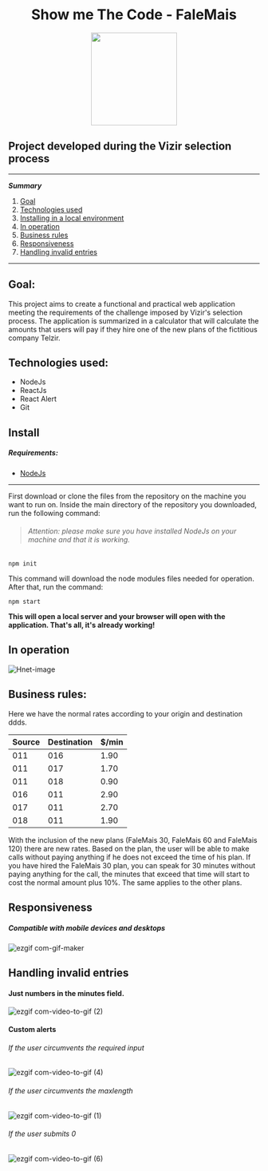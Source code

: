 <h1 align="center">
  Show me The Code - FaleMais
</h1>

<p align="center">
  <img width="172" height="186" src="https://user-images.githubusercontent.com/56132780/77975092-7120e780-72cf-11ea-98dc-96020cdc61a2.png">
</p>


## Project developed during the Vizir selection process

*******
 ***Summary*** 
 1. [Goal](#goal)
 2. [Technologies used](#technologies)
 2. [Installing in a local environment](#installing)
 3. [In operation](#operation)
 3. [Business rules](#rules)
 4. [Responsiveness](#responsiveness)
 5. [Handling invalid entries](#invalid)
*******

<div id='goal' />

## Goal:

This project aims to create a functional and practical web application meeting the requirements of the challenge imposed by Vizir's selection process. The application is summarized in a calculator that will calculate the amounts that users will pay if they hire one of the new plans of the fictitious company Telzir.

<div id='technologies' />

## Technologies used:

- NodeJs
- ReactJs
- React Alert
- Git

<div id='installing' />

## Install

##### Requirements:

- [NodeJs](https://nodejs.org/en)
*******

First download or clone the files from the repository on the machine you want to run on. Inside the main directory of the repository you downloaded, run the following command:
> ###### Attention: please make sure you have installed NodeJs on your machine and that it is working.

``npm init``

This command will download the node modules files needed for operation. After that, run the command:

``npm start``

**This will open a local server and your browser will open with the application. That's all, it's already working!**

<div id='operation' />

## In operation

![Hnet-image](https://user-images.githubusercontent.com/56132780/77972582-3a939e80-72c8-11ea-96ac-6e90f67dd173.gif)

<div id='rules' />

## Business rules:

Here we have the normal rates according to your origin and destination ddds.

Source | Destination | $/min
------------ | ------------- | -------------
011 | 016 | 1.90
011 | 017 | 1.70
011 | 018 | 0.90
016 | 011 | 2.90
017 | 011 | 2.70
018 | 011 | 1.90

With the inclusion of the new plans (FaleMais 30, FaleMais 60 and FaleMais 120) there are new rates. Based on the plan, the user will be able to make calls without paying anything if he does not exceed the time of his plan. If you have hired the FaleMais 30 plan, you can speak for 30 minutes without paying anything for the call, the minutes that exceed that time will start to cost the normal amount plus 10%. The same applies to the other plans.

<div id='responsiveness' />

## Responsiveness

##### Compatible with mobile devices and desktops
![ezgif com-gif-maker](https://user-images.githubusercontent.com/56132780/77971252-9825ec00-72c4-11ea-9ab9-b03676e84f57.gif)

<div id='invalid' />

## Handling invalid entries

#### Just numbers in the minutes field.

![ezgif com-video-to-gif (2)](https://user-images.githubusercontent.com/56132780/77921861-acdb9300-7276-11ea-8bd7-ce7d16492c12.gif)

#### Custom alerts

###### If the user circumvents the required input
![ezgif com-video-to-gif (4)](https://user-images.githubusercontent.com/56132780/77921872-afd68380-7276-11ea-8b9a-7f7ab8f751bb.gif)

###### If the user circumvents the maxlength 
![ezgif com-video-to-gif (1)](https://user-images.githubusercontent.com/56132780/77973186-e5588c80-72c9-11ea-9700-28d57858a375.gif)

###### If the user submits 0
![ezgif com-video-to-gif (6)](https://user-images.githubusercontent.com/56132780/77921893-b36a0a80-7276-11ea-86f4-ae85a518b396.gif)

